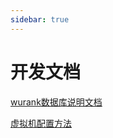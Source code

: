 ```yaml
---
sidebar: true
---
```


# 开发文档

<MyViews></MyViews>

[wurank数据库说明文档](lin/DBdoc_v2.html)

[虚拟机配置方法](lin/virtualBoxDoc.html)
<!-- [后端api接口文档](lin/apiDoc.html) -->
<!-- [开发文档链接](lin/reportDevDoc.html) -->